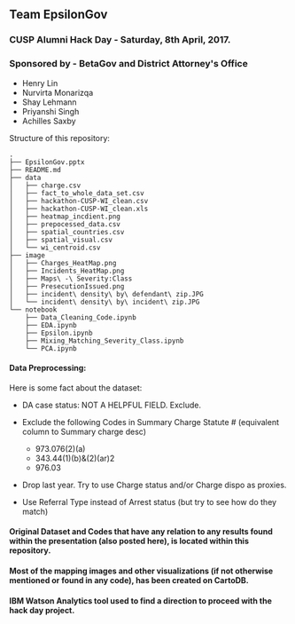 ## Team EpsilonGov
### CUSP Alumni Hack Day - Saturday, 8th April, 2017.
### Sponsored by - BetaGov and District Attorney's Office
- Henry Lin
- Nurvirta Monarizqa
- Shay Lehmann
- Priyanshi Singh
- Achilles Saxby

Structure of this repository: 

    .
    ├── EpsilonGov.pptx
    ├── README.md
    ├── data
    │   ├── charge.csv
    │   ├── fact_to_whole_data_set.csv
    │   ├── hackathon-CUSP-WI_clean.csv
    │   ├── hackathon-CUSP-WI_clean.xls
    │   ├── heatmap_incdient.png
    │   ├── prepocessed_data.csv
    │   ├── spatial_countries.csv
    │   ├── spatial_visual.csv
    │   └── wi_centroid.csv
    ├── image
    │   ├── Charges_HeatMap.png
    │   ├── Incidents_HeatMap.png
    │   ├── Maps\ -\ Severity:Class
    │   ├── PresecutionIssued.png
    │   ├── incident\ density\ by\ defendant\ zip.JPG
    │   └── incident\ density\ by\ incident\ zip.JPG
    └── notebook
        ├── Data_Cleaning_Code.ipynb
        ├── EDA.ipynb
        ├── Epsilon.ipynb
        ├── Mixing_Matching_Severity_Class.ipynb
        └── PCA.ipynb



#### Data Preprocessing:
Here is some fact about the dataset: 
- DA case status: NOT A HELPFUL FIELD. Exclude.
- Exclude the following Codes in Summary Charge Statute # (equivalent column to Summary charge desc)
  
  - 973.076(2)(a) 
  - 343.44(1)(b)&(2)(ar)2
  - 976.03

- Drop last year. Try to use Charge status and/or Charge dispo as proxies.

- Use Referral Type instead of Arrest status  (but try to see how do they match)
#### Original Dataset and Codes that have any relation to any results found within the presentation (also posted here), is located within this repository.

#### Most of the mapping images and other visualizations (if not otherwise mentioned or found in any code), has been created on CartoDB.

#### IBM Watson Analytics tool used to find a direction to proceed with the hack day project.
